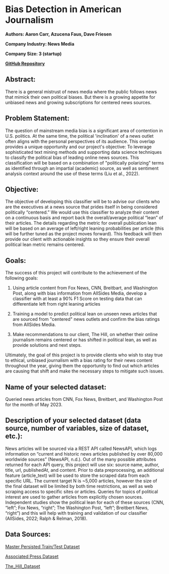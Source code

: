 

# Bias Detection in American Journalism

**Authors: Aaron Carr, Azucena Faus, Dave Friesen**

**Company Industry: News Media**

**Company Size: 3 (startup)**

**[GitHub Repository](https://github.com/fausa/Bias_Detection_in_Journalism)**



## Abstract:
There is a general mistrust of news media where the public follows news that mimick their own political biases. But there is a growing appetite for unbiased news and growing subscriptions for centered news sources.

## Problem Statement:
The question of mainstream media bias is a significant area of contention in U.S. politics. At the same time, the political 'inclination' of a news outlet often aligns with the personal perspectives of its audience. This overlap provides a unique opportunity and our project's objective: To leverage sophisticated text mining methods and supporting data science techniques to classify the political bias of leading online news sources. This classification will be based on a combination of "politically polarizing" terms as identified through an impartial (academic) source, as well as sentiment analysis context around the use of these terms (Liu et al., 2022).

## Objective:
The objective of developing this classifier will be to advise our clients who are the executives at a news source that prides itself in being considered politically “centered.” We would use this classifier to analyze their content on a continuous basis and report back the overall/average political “lean” of their articles. The details regarding the metric for overall publication lean will be based on an average of left/right leaning probabilities per article (this will be further tuned as the project moves forward). This feedback will then provide our client with actionable insights so they ensure their overall political lean metric remains centered.


## Goals:
The success of this project will contribute to the achievement of the following goals:

1. Using article content from Fox News, CNN, Breitbart, and Washington Post, along with bias information from AllSides Media, develop a classifier with at least a 90% F1 Score on testing data that can differentiate left from right leaning articles

2. Training a model to predict political lean on unseen news articles that are sourced from "centered" news outlets and confirm the bias ratings from AllSides Media.

3. Make recommendations to our client, The Hill, on whether their online journalism remains centered or has shifted in political lean, as well as provide solutions and next steps.

Ultimately, the goal of this project is to provide clients who wish to stay true to ethical, unbiased journalism with a bias rating for their news content throughout the year, giving them the opportunity to find out which articles are causing that shift and make the necessary steps to mitigate such issues.

## Name of your selected dataset: 
Queried news articles from CNN, Fox News, Breitbert, and Washington Post for the month of May 2023.

## Description of your selected dataset (data source, number of variables, size of dataset, etc.): 

News articles will be sourced via a REST API called NewsAPI, which logs information on “current and historic news articles published by over 80,000 worldwide sources” (NewsAPI, n.d.). Out of the many possible attributes returned for each API query, this project will use six:  source name, author, title, url, publishedAt, and content. Prior to data preprocessing, an additional feature (article_text) will be used to store the scraped data from each specific URL. The current target N is ~5,000 articles, however the size of the final dataset will be limited by both time restrictions, as well as web scraping access to specific sites or articles.
Queries for topics of political interest are used to gather articles from explicitly chosen sources. Independent studies show the political lean for each of these sources (CNN, “left”; Fox News, “right”; The Washington Post, “left”; Breitbert News, “right”) and this will help with training and validation of our classifier (AllSides, 2022; Ralph & Relman, 2018). 

## Data Sources:

[Master Persisted Train/Test Dataset](data/master.csv)

[Associated Press Dataset](data/master_tokenized_AP.csv)

[The_Hill_Dataset](data/master_business_The_Hill.csv)



